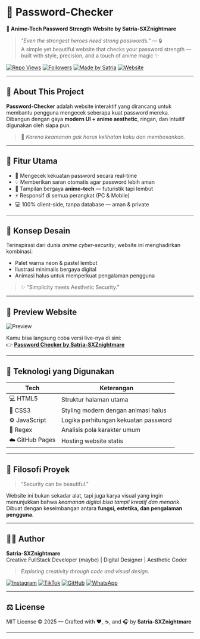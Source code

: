 # 🔐 Password-Checker  
**🌸 Anime-Tech Password Strength Website by Satria-SXZnightmare**

> *"Even the strongest heroes need strong passwords."* — 🔒  
A simple yet beautiful website that checks your password strength — built with style, precision, and a touch of anime magic ✨

[![Repo Views](https://komarev.com/ghpvc/?username=shadow23734&label=Repo%20Views&color=ff69b4&style=flat-square)](https://github.com/shadow23734)
[![Followers](https://img.shields.io/github/followers/shadow23734?label=Followers&style=social)](https://github.com/shadow23734)
[![Made by Satria](https://img.shields.io/badge/Made%20by-Satria%20--SXZnightmare-ff66cc?style=flat-square)](https://github.com/shadow23734)
[![Website](https://img.shields.io/badge/Live%20Demo-Password%20Checker-blueviolet?style=flat-square)](https://shadow23734.github.io/Password-Checker)

---

## 🌟 About This Project
**Password-Checker** adalah website interaktif yang dirancang untuk membantu pengguna mengecek seberapa kuat password mereka.  
Dibangun dengan gaya **modern UI + anime aesthetic**, ringan, dan intuitif digunakan oleh siapa pun.

> 🌸 *Karena keamanan gak harus kelihatan kaku dan membosankan.*

---

## 💫 Fitur Utama
- 🔎 Mengecek kekuatan password secara real-time  
- 💡 Memberikan saran otomatis agar password lebih aman  
- 🎨 Tampilan bergaya **anime-tech** — futuristik tapi lembut  
- ⚡ Responsif di semua perangkat (PC & Mobile)  
- 💻 100% client-side, tanpa database — aman & private  

---

## 🧠 Konsep Desain
Terinspirasi dari dunia *anime cyber-security*, website ini menghadirkan kombinasi:
- Palet warna neon & pastel lembut  
- Ilustrasi minimalis bergaya digital  
- Animasi halus untuk memperkuat pengalaman pengguna  

> ✨ “Simplicity meets Aesthetic Security.”

---

## 🌈 Preview Website
![Preview](https://qu.ax/racUw.jpg)

Kamu bisa langsung coba versi live-nya di sini:  
👉 **[Password Checker by Satria-SXZnightmare](https://password-checker-drab.vercel.app/)**  

---

## 🧩 Teknologi yang Digunakan
| Tech | Keterangan |
|------|-------------|
| 💻 HTML5 | Struktur halaman utama |
| 🎨 CSS3 | Styling modern dengan animasi halus |
| ⚙️ JavaScript | Logika perhitungan kekuatan password |
| 🧠 Regex | Analisis pola karakter umum |
| ☁️ GitHub Pages | Hosting website statis |

---

## 💬 Filosofi Proyek
> “Security can be beautiful.”  

Website ini bukan sekadar alat, tapi juga karya visual yang ingin menunjukkan bahwa *keamanan digital bisa tampil kreatif dan menarik*.  
Dibuat dengan keseimbangan antara **fungsi, estetika, dan pengalaman pengguna**.

---

## 👨‍💻 Author
**Satria-SXZnightmare**  
Creative FullStack Developer (maybe) | Digital Designer | Aesthetic Coder  

> *Exploring creativity through code and visual design.*

[![Instagram](https://img.shields.io/badge/Instagram-@surpy_ten-E4405F?style=for-the-badge&logo=instagram&logoColor=white)](https://instagram.com/surpy_ten)
[![TikTok](https://img.shields.io/badge/TikTok-@_satriax96z_-000000?style=for-the-badge&logo=tiktok&logoColor=white)](https://tiktok.com/@_satriax96z_)
[![GitHub](https://img.shields.io/badge/GitHub-shadow23734-181717?style=for-the-badge&logo=github&logoColor=white)](https://github.com/shadow23734)
[![WhatsApp](https://img.shields.io/badge/WhatsApp-25D366?style=for-the-badge&logo=whatsapp&logoColor=white)](https://wa.me/6281398961382)

---

## ⚖️ License
MIT License © 2025 — Crafted with ❤️, ☕, and 🎧 by **Satria-SXZnightmare**

---
